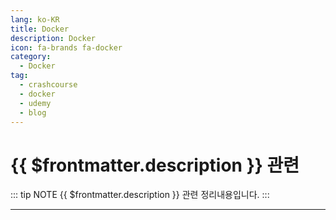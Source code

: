 ```yaml
---
lang: ko-KR
title: Docker
description: Docker
icon: fa-brands fa-docker
category:
  - Docker
tag: 
  - crashcourse
  - docker
  - udemy
  - blog
---
```


# {{ $frontmatter.description }} 관련

::: tip NOTE
{{ $frontmatter.description }} 관련 정리내용입니다.
:::

<ShieldsGroup logos="youtube,docker"/>

---

<TagLinks />